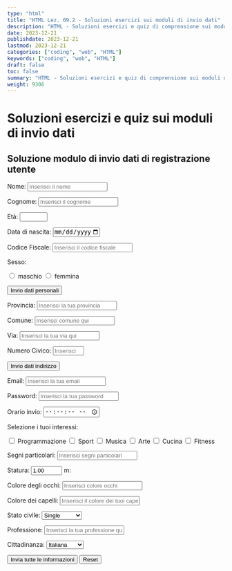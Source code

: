 ```yaml
---
type: "html"
title: "HTML Lez. 09.2 - Soluzioni esercizi sui moduli di invio dati"
description: "HTML - Soluzioni esercizi e quiz di comprensione sui moduli di invio dati"
date: 2023-12-21
publishdate: 2023-12-21
lastmod: 2023-12-21
categories: ["coding", "web", "HTML"]
keywords: ["coding", "web", "HTML"]
draft: false
toc: false
summary: "HTML - Soluzioni esercizi e quiz di comprensione sui moduli di invio dati"
weight: 9306
---
```


# Soluzioni esercizi e quiz sui moduli di invio dati

## Soluzione modulo di invio dati di registrazione utente

<!-- markdownlint-disable MD036 MD033 -->

<form action="www.server.com/login">
  
  <!-- Dati personali -->

  <!-- Nome (obbligatorio) -->
  <label for="nome">Nome:</label>
  <input id="nome" name="nome" required autocomplete="given-name" placeholder="Inserisci il nome">

  <!-- Cognome (obbligatorio) -->
  <label for="cognome">Cognome:</label>
  <input id="cognome" name="cognome" required autocomplete="family-name" placeholder="Inserisci il cognome">

  <!-- Età (tra 18 e 200)-->
  <label for="eta">Età:</label>
  <input id="eta" type="number" name="age" min="18" max="120" step="1" inputmode="numeric">

  <!-- Data di nascita (obbligatorio, dal 1960-01-01 e 2030-12-31)-->
  <label for="datanascita">Data di nascita:</label>
  <input id="datanascita" type="date" name="birthdate" required min="1960-01-01" max="2030-12-31" step="1" autocomplete="bday">

  <!-- Codice fiscale (obbligatorio, 16 lettere) -->
  <label for="codicefiscale">Codice Fiscale:</label>
  <input id="codicefiscale" name="fiscalcode" required placeholder="Inserisci il codice fiscale" minlength="16" maxlength="16">

  <!-- Nel caso del tipo radio l'attributo required può essere aggiunto a uno qualsiasi delle scelte, perché tutte le scelte radio hanno lo stesso nome e sono considerati come un gruppo. Viene quindi impostata l'obbligatorietà per tutti.-->

  <!-- Sesso (obbligatorio, scelta singola) -->
  <label>Sesso: </label>

  <input type="radio" id="maschio" name="sesso" value="maschio" required>
  <label for="maschio">maschio</label>
  <input type="radio" id="femmina" name="sesso" value="femmina" required>
  <label for="femmina">femmina</label>

  <!--Pulsante di invio  (con azione "formaction" per invio dati personali) -->
  <button type="submit" formaction="www.server.com/personal_data">Invio dati personali</button>

  <!-- Informazioni residenza -->

  <label for="provincia">Provincia:</label>
  <input list="province" id="provincia" name="provincia" required placeholder="Inserisci la tua provincia">
  
  <!-- suggerimenti province -->
  <datalist id="province">
    <option value="Napoli">
    <option value="Salerno">
    <option value="Avellino">
    <option value="Benevento">
    <option value="Caserta">
    <option value="Roma">
    <option value="Milano">
    <option value="Torino">
    <option value="Bologna">
    <option value="Firenze">
    <option value="Palermo">
  </datalist>
  
  <label for="comune">Comune:</label>
  <input list="comuni" id="comune" name="comune" required placeholder="Inserisci comune qui">

  <!-- suggerimenti comuni -->
  <datalist id="comuni">
    <option value="Cesa">
    <option value="Sant'Antimo">
    <option value="Sant'Arpino">
    <option value="Aversa">
    <option value="Marcianise">
    <option value="Frattamaggiore">
    <option value="Frattaminore">
    <option value="Teverola">
    <option value="Gricignano d'Aversa">
    <option value="Succivo">
  </datalist>
  
  <label for="via">Via:</label>
  <input id="via" name="via" placeholder="Inserisci la tua via qui">

  <label for="civicNumber">Numero Civico:</label>
  <input id="civicNumber" type="number" name="numeroCivico" min="1" max="1000" placeholder="Inserisci il numero civico" inputmode="numeric">

  <button type="submit" formaction="www.server.com/address">Invio dati indirizzo</button>

  <!-- Informazioni account -->

  <label for="email">Email:</label>
  <input id="email" type="email" name="email" autocomplete="email" required placeholder="Inserisci la tua email">

  <label for="password">Password:</label>
  <input id="password" type="password" name="password" required autocomplete="current-password" placeholder="Inserisci la tua password">

  <label for="oraInvio">Orario invio:</label>
  <input id="oraInvio" type="time" name="oraInvio" min="00:00:00" max="23:59:59"  step="1">

  <!-- Interessi personali -->

  <label>Selezione i tuoi interessi:</label>

  <input type="checkbox" id="coding" name="interest" value="programmazione">
  <label for="coding">Programmazione</label>
  <input type="checkbox" id="sport" name="interest" value="sport">
  <label for="sport">Sport</label>
  <input type="checkbox" id="musica" name="interest" value="musica">
  <label for="musica">Musica</label>
  <input type="checkbox" id="arte" name="interest" value="arte">
  <label for="arte">Arte</label>
  <input type="checkbox" id="cucina" name="interest" value="cucina">
  <label for="cucina">Cucina</label>
  <input type="checkbox" id="fitness" name="interest" value="fitness">
  <label for="fitness">Fitness</label>
  
  <label for="segno">Segni particolari:</label>
  <input id="segno" name="segno" placeholder="Inserisci segni particolari">

  <label for="statura">Statura:</label>
  <input id="statura" type="number" name="statura" min="1.00" max="2.50" step="0.1" value="1.00" placeholder="Inserisci la tua statura in cm qui" inputmode="decimal"> <label for="statura">m:</label>

  <label for="occhi">Colore degli occhi:</label>
  <input id="occhi" name="occhi" placeholder="Inserisci colore occhi">

  <label for="capelli">Colore dei capelli:</label>
  <input id="capelli" name="capelli" placeholder="Inserisci il colore dei tuoi capelli qui">

  <label for="stato_civile">Stato civile:</label>
  <select id="stato_civile" name="stato_civile">
    <option value="single">Single</option>
    <option value="sposato">Sposato/a</option>
    <option value="divorziato">Divorziato/a</option>
    <option value="vedovo">Vedovo/a</option>
  </select>
  
  <label for="professione">Professione:</label>
  <input id="professione" name="professione" placeholder="Inserisci la tua professione qui">

  <label for="cittadinanza">Cittadinanza:</label>
  <select id="cittadinanza" name="cittadinanza">
    <option value="italiana">Italiana</option>
    <option value="francese">Francese</option>
    <option value="tedesca">Tedesca</option>
    <option value="spagnola">Spagnola</option>
    <option value="inglese">Inglese</option>
    <option value="americana">Americana</option>
  </select>

  <button type="submit" formaction="www.server.com/all">Invia tutte le informazioni</button>
  <button type="reset">Reset</button>
</form>

<!-- markdownlint-enable MD036 -->
